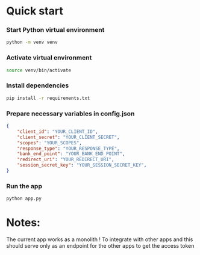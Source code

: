 # Quick start

### Start Python virtual environment
```bash
python -m venv venv
```
### Activate virtual environment
```bash
source venv/bin/activate
```
### Install dependencies
```bash
pip install -r requirements.txt
```
### Prepare necessary variables in config.json
```json
{
    "client_id": "YOUR_CLIENT_ID",
    "client_secret": "YOUR_CLIENT_SECRET",
    "scopes": "YOUR_SCOPES",
    "response_type": "YOUR_RESPONSE_TYPE",
    "bank_end_point": "YOUR_BANK_END_POINT",
    "redirect_uri": "YOUR_REDIRECT_URI",
    "session_secret_key": "YOUR_SESSION_SECRET_KEY",
}
```
### Run the app
```bash
python app.py
```


# Notes:
The current app works as a monolith
! To integrate with other apps and this should serve only as an endpoint for the other apps to get the access token